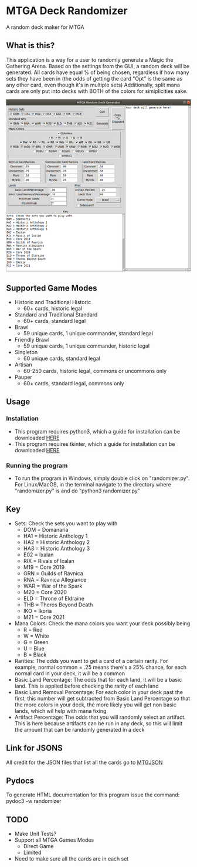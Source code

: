 # MTGA Deck Randomizer
A random deck maker for MTGA

## What is this?
This application is a way for a user to randomly generate a Magic the Gathering Arena. Based on the settings from the GUI, a random deck will be generated. All cards have equal % of being chosen, regardless if how many sets they have been in (the odds of getting the card "Opt" is the same as any other card, even though it's in multiple sets) Additionally, split mana cards are only put into decks with BOTH of the colors for simiplicities sake.

![Alt text](gui.png?raw=true "Title")

## Supported Game Modes
* Historic and Traditional Historic
	* 60+ cards, historic legal
* Standard and Traditional Standard
	* 60+ cards, standard legal
* Brawl
	* 59 unique cards, 1 unique commander, standard legal
* Friendly Brawl
	* 59 unique cards, 1 unique commander, historic legal
* Singleton
	* 60 unique cards, standard legal
* Artisan
	* 60-250 cards, historic legal, commons or uncommons only
* Pauper 
	* 60+ cards, standard legal, commons only

## Usage
### Installation
* This program requires python3, which a guide for installation can be downloaded [HERE](https://wiki.python.org/moin/BeginnersGuide/Download)
* This program requires tkinter, which a guide for installation can be downloaded [HERE](https://tkdocs.com/tutorial/install.html)

### Running the program
* To run the program in Windows, simply double click on "randomizer.py". For Linux/MacOS, in the terminal navigate to the directory where "randomizer.py" is and do "python3 randomizer.py"

## Key
* Sets: Check the sets you want to play with
	* DOM = Domanaria
	* HA1 = Historic Anthology 1
	* HA2 = Historic Anthology 2
	* HA3 = Historic Anthology 3
	* E02 = Ixalan
	* RIX = Rivals of Ixalan
	* M19 = Core 2019
	* GRN = Guilds of Ravnica
	* RNA = Ravnica Allegiance
	* WAR = War of the Spark
	* M20 = Core 2020
	* ELD = Throne of Eldraine
	* THB = Theros Beyond Death
	* IKO = Ikoria
	* M21 = Core 2021
* Mana Colors: Check the mana colors you want your deck possibly being
	* R = Red
	* W = White
	* G = Green
	* U = Blue
	* B = Black
* Rarities: The odds you want to get a card of a certain rarity. For example, normal common = .25 means there's a 25% chance, for each normal card in your deck, it will be a common
* Basic Land Percentage: The odds that for each land, it will be a basic land. This is applied before checking the rarity of each land
* Basic Land Removal Percentage: For each color in your deck past the first, this number will get subtracted from Basic Land Percentage so that the more colors in your deck, the more likely you will get non basic lands, which wil help with mana fixing
* Artifact Percentage: The odds that you will randomly select an artifact. This is here because artifacts can be run in any deck, so this will limit the amount that can be randomly generated in a deck

## Link for JSONS
All credit for the JSON files that list all the cards go to [MTGJSON](https://mtgjson.com/)

## Pydocs
To generate HTML documentation for this program issue the command: pydoc3 -w randomizer

## TODO
* Make Unit Tests?
* Support all MTGA Games Modes
	* Direct Game
	* Limited
* Need to make sure all the cards are in each set
